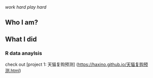 *work hard play hard*

## Who I am?

## What I did
### R data anaylsis
check out [project 1: 天猫复购预测] (https://haxino.github.io/天猫复购预测.html)
